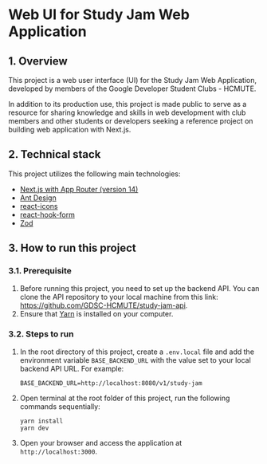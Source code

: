 # Web UI for Study Jam Web Application

## 1. Overview

This project is a web user interface (UI) for the Study Jam Web Application, developed by members of the Google Developer Student Clubs - HCMUTE.

In addition to its production use, this project is made public to serve as a resource for sharing knowledge and skills in web development with club members and other students or developers seeking a reference project on building web application with Next.js.

## 2. Technical stack

This project utilizes the following main technologies:

- [Next.js with App Router (version 14)](https://nextjs.org/docs)
- [Ant Design](https://ant.design/docs/spec/introduce)
- [react-icons](https://react-icons.github.io/react-icons/)
- [react-hook-form](https://react-hook-form.com/get-started)
- [Zod](https://zod.dev/)

## 3. How to run this project

### 3.1. Prerequisite

1. Before running this project, you need to set up the backend API. You can clone the API repository to your local machine from this link: https://github.com/GDSC-HCMUTE/study-jam-api.
2. Ensure that [Yarn](https://classic.yarnpkg.com/en/docs) is installed on your computer.

### 3.2. Steps to run

1. In the root directory of this project, create a `.env.local` file and add the environment variable `BASE_BACKEND_URL` with the value set to your local backend API URL. For example:

   ```
   BASE_BACKEND_URL=http://localhost:8080/v1/study-jam
   ```

2. Open terminal at the root folder of this project, run the following commands sequentially:

   ```shell
   yarn install
   yarn dev
   ```

3. Open your browser and access the application at `http://localhost:3000`.
